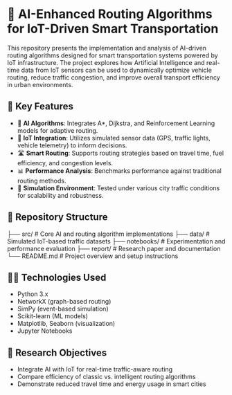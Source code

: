 # 🚗 AI-Enhanced Routing Algorithms for IoT-Driven Smart Transportation

This repository presents the implementation and analysis of AI-driven routing algorithms designed for smart transportation systems powered by IoT infrastructure. The project explores how Artificial Intelligence and real-time data from IoT sensors can be used to dynamically optimize vehicle routing, reduce traffic congestion, and improve overall transport efficiency in urban environments.

## 📌 Key Features

- 🧠 **AI Algorithms**: Integrates A*, Dijkstra, and Reinforcement Learning models for adaptive routing.
- 📶 **IoT Integration**: Utilizes simulated sensor data (GPS, traffic lights, vehicle telemetry) to inform decisions.
- 🛣️ **Smart Routing**: Supports routing strategies based on travel time, fuel efficiency, and congestion levels.
- 📊 **Performance Analysis**: Benchmarks performance against traditional routing methods.
- 🧪 **Simulation Environment**: Tested under various city traffic conditions for scalability and robustness.

## 📁 Repository Structure
├── src/ # Core AI and routing algorithm implementations
├── data/ # Simulated IoT-based traffic datasets
├── notebooks/ # Experimentation and performance evaluation
├── report/ # Research paper and documentation
└── README.md # Project overview and setup instructions

## 🧑‍💻 Technologies Used

- Python 3.x  
- NetworkX (graph-based routing)  
- SimPy (event-based simulation)  
- Scikit-learn (ML models)  
- Matplotlib, Seaborn (visualization)  
- Jupyter Notebooks

## 🎯 Research Objectives

- Integrate AI with IoT for real-time traffic-aware routing  
- Compare efficiency of classic vs. intelligent routing algorithms  
- Demonstrate reduced travel time and energy usage in smart cities
